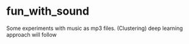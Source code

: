 # fun_with_sound

Some experiments with music as mp3 files. (Clustering)
deep learning approach will follow
